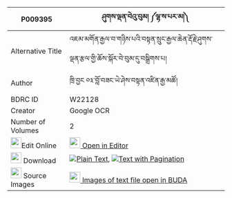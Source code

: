 |P009395|ཤུགས་ལྡན་བེའུ་བུམ། ༼ལྷ་ས་པར་མ།༽ 
| --- | --- 
|Alternative Title |འཇམ་མགོན་རྒྱལ་བ་གཉིས་པའི་བསྟན་སྲུང་རྒྱལ་ཆེན་རྡོ་རྗེ་ཤུགས་ལྡན་རྩལ་གྱི་ཆོས་སྐོར་བེ་བུམ་དུ་བསྒྲིགས་པ།
|Author| ཁྲི་བྱང ༠༣་བློ་བཟང་ཡེ་ཤེས་བསྟན་འཛིན་རྒྱ་མཚོ།
|BDRC ID | W22128
|Creator | Google OCR
|Number of Volumes| 2
|<img width="25" src="https://img.icons8.com/color/25/000000/edit-property.png">Edit Online| [<img width="25" src="https://avatars.githubusercontent.com/u/45091458?s=200&v=4"> Open in Editor](http://editor.openpecha.org/P009395)
|<img width="25" src="https://img.icons8.com/fluent/48/000000/download-2.png"/>  Download | [![](https://img.icons8.com/color/20/000000/txt.png)Plain Text](https://github.com/Openpecha/P009395/releases/download/v2/shukden_be'ubum_lhasa_parma_plain_P009395.zip), [![](https://img.icons8.com/color/20/000000/txt.png)Text with Pagination](https://github.com/Openpecha/P009395/releases/download/v2/shukden_be'ubum_lhasa_parma_pages_P009395.zip)
|<img width="25" src="https://img.icons8.com/plasticine/100/000000/pictures-folder.png"/>  Source Images | [<img width="25" src="https://library.bdrc.io/icons/BUDA-small.svg"> Images of text file open in BUDA](https://library.bdrc.io/show/bdr:W22128)